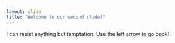 ```yaml
---
layout: slide
title: "Welcome to our second slide!"
---
```

I can resist anything but temptation.
Use the left arrow to go back!
